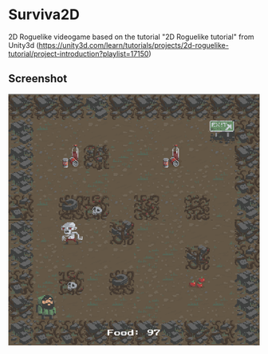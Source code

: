 # Surviva2D 

2D Roguelike videogame based on the tutorial "2D Roguelike tutorial" from Unity3d (https://unity3d.com/learn/tutorials/projects/2d-roguelike-tutorial/project-introduction?playlist=17150) 

## Screenshot
![In-Game Screenshot](https://raw.githubusercontent.com/Nesh108/Surviva2D/master/docs/screenshot.png)
